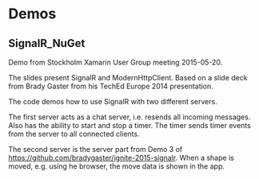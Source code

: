 # Demos #

## SignalR_NuGet ##

Demo from Stockholm Xamarin User Group meeting 2015-05-20.

The slides present SignalR and ModernHttpClient. Based on a slide deck from Brady Gaster from his TechEd Europe 2014 presentation.

The code demos how to use SignalR with two different servers. 

The first server acts as a chat server, i.e. resends all incoming messages. Also has the ability to start and stop a timer. The timer sends timer events from the server to all connected clients.

The second server is the server part from Demo 3 of https://github.com/bradygaster/ignite-2015-signalr. When a shape is moved, e.g. using he browser, the move data is shown in the app.

